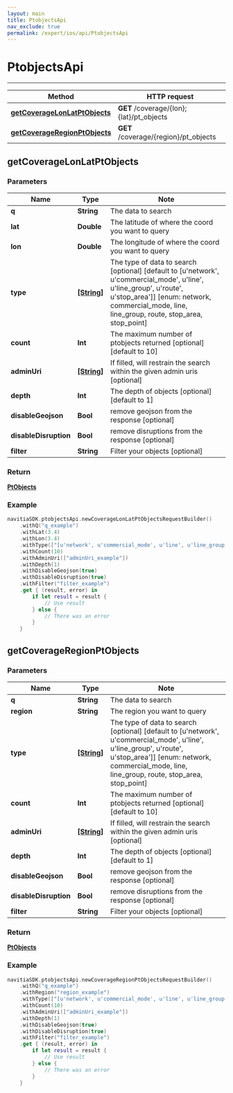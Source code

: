 ```yaml
---
layout: main
title: PtobjectsApi
nav_exclude: true
permalink: /expert/ios/api/PtobjectsApi
---
```


# PtobjectsApi

---

Method | HTTP request
------------- | -------------
[**getCoverageLonLatPtObjects**](#getCoverageLonLatPtObjects) | **GET** /coverage/{lon};{lat}/pt_objects
[**getCoverageRegionPtObjects**](#getCoverageRegionPtObjects) | **GET** /coverage/{region}/pt_objects

## **getCoverageLonLatPtObjects**

### Parameters

Name | Type | Note
---- | ---- | ----
**q** | **String**| The data to search 
**lat** | **Double**|  The latitude of where the coord you want to query 
**lon** | **Double**|  The longitude of where the coord you want to query 
**type** | [**[String]**](String.md)| The type of data to search [optional] [default to [u&#39;network&#39;, u&#39;commercial_mode&#39;, u&#39;line&#39;, u&#39;line_group&#39;, u&#39;route&#39;, u&#39;stop_area&#39;]] [enum: network, commercial_mode, line, line_group, route, stop_area, stop_point] 
**count** | **Int**| The maximum number of ptobjects returned [optional] [default to 10] 
**adminUri** | [**[String]**](String.md)| If filled, will restrain the search within the given admin uris [optional] 
**depth** | **Int**| The depth of objects [optional] [default to 1] 
**disableGeojson** | **Bool**| remove geojson from the response [optional] 
**disableDisruption** | **Bool**| remove disruptions from the response [optional] 
**filter** | **String**| Filter your objects [optional] 

### Return
[**PtObjects**](../model/PtObjects)


### Example
```swift
navitiaSDK.ptobjectsApi.newCoverageLonLatPtObjectsRequestBuilder()
    .withQ("q_example")
    .withLat(3.4)
    .withLon(3.4)
    .withType(["[u'network', u'commercial_mode', u'line', u'line_group', u'route', u'stop_area']"])
    .withCount(10)
    .withAdminUri(["adminUri_example"])
    .withDepth(1)
    .withDisableGeojson(true)
    .withDisableDisruption(true)
    .withFilter("filter_example")
    .get { (result, error) in
        if let result = result {
            // Use result
        } else {
            // There was an error
        }
    }
```

## **getCoverageRegionPtObjects**

### Parameters

Name | Type | Note
---- | ---- | ----
**q** | **String**| The data to search 
**region** | **String**|  The region you want to query 
**type** | [**[String]**](String.md)| The type of data to search [optional] [default to [u&#39;network&#39;, u&#39;commercial_mode&#39;, u&#39;line&#39;, u&#39;line_group&#39;, u&#39;route&#39;, u&#39;stop_area&#39;]] [enum: network, commercial_mode, line, line_group, route, stop_area, stop_point] 
**count** | **Int**| The maximum number of ptobjects returned [optional] [default to 10] 
**adminUri** | [**[String]**](String.md)| If filled, will restrain the search within the given admin uris [optional] 
**depth** | **Int**| The depth of objects [optional] [default to 1] 
**disableGeojson** | **Bool**| remove geojson from the response [optional] 
**disableDisruption** | **Bool**| remove disruptions from the response [optional] 
**filter** | **String**| Filter your objects [optional] 

### Return
[**PtObjects**](../model/PtObjects)


### Example
```swift
navitiaSDK.ptobjectsApi.newCoverageRegionPtObjectsRequestBuilder()
    .withQ("q_example")
    .withRegion("region_example")
    .withType(["[u'network', u'commercial_mode', u'line', u'line_group', u'route', u'stop_area']"])
    .withCount(10)
    .withAdminUri(["adminUri_example"])
    .withDepth(1)
    .withDisableGeojson(true)
    .withDisableDisruption(true)
    .withFilter("filter_example")
    .get { (result, error) in
        if let result = result {
            // Use result
        } else {
            // There was an error
        }
    }
```

